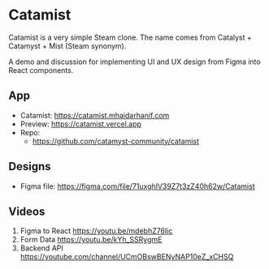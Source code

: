 # Catamist

Catamist is a very simple Steam clone. The name comes from Catalyst + Catamyst + Mist (Steam synonym).

A demo and discussion for implementing UI and UX design from Figma into React components.

## App

- Catamist: https://catamist.mhaidarhanif.com
- Preview: https://catamist.vercel.app
- Repo:
  - https://github.com/catamyst-community/catamist

## Designs

- Figma file: https://figma.com/file/71uxghlV39Z7t3zZ40h62w/Catamist

## Videos

1. Figma to React https://youtu.be/mdebhZ76Iic
2. Form Data https://youtu.be/kYh_SSRygmE
3. Backend API https://youtube.com/channel/UCmOBswBENyNAP10eZ_xCHSQ
